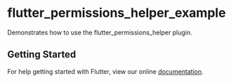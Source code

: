 # flutter_permissions_helper_example

Demonstrates how to use the flutter_permissions_helper plugin.

## Getting Started

For help getting started with Flutter, view our online
[documentation](https://flutter.io/).
